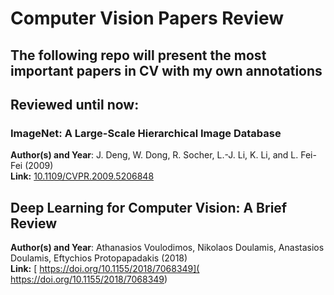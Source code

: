 #  Computer Vision Papers Review

## The following repo will present the most important papers in CV with my own annotations

## Reviewed until now:

### ImageNet: A Large-Scale Hierarchical Image Database
**Author(s) and Year**: J. Deng, W. Dong, R. Socher, L.-J. Li, K. Li, and L. Fei-Fei (2009)  
**Link:** [10.1109/CVPR.2009.5206848](10.1109/CVPR.2009.5206848)

## Deep Learning for Computer Vision: A Brief Review
**Author(s) and Year**: Athanasios Voulodimos, Nikolaos Doulamis, Anastasios Doulamis, Eftychios Protopapadakis (2018)  
**Link:** [ https://doi.org/10.1155/2018/7068349]( https://doi.org/10.1155/2018/7068349)
